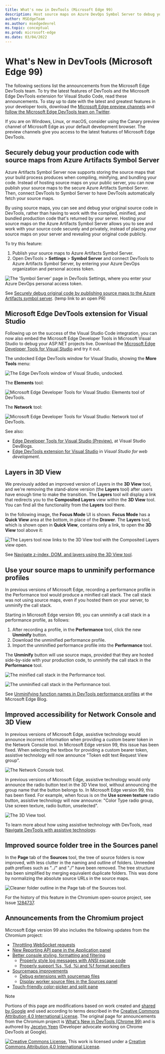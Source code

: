 ```yaml
---
title: What's new in DevTools (Microsoft Edge 99)
description: Host source maps on Azure DevOps Symbol Server to debug your original source code securely.  Use source maps to unminify performance profiles.  DevTools extension now for Microsoft Visual Studio.  3D View tool replaces Layers tool.  Improved accessibility in Network Console and 3D View tools.
author: MSEdgeTeam
ms.author: msedgedevrel
ms.topic: conceptual
ms.prod: microsoft-edge
ms.date: 03/04/2022
---
```

# What's New in DevTools (Microsoft Edge 99)

The following sections list the announcements from the Microsoft Edge DevTools team.  To try the latest features of DevTools and the Microsoft Edge DevTools extension for Visual Studio Code, read these announcements.  To stay up to date with the latest and greatest features in your developer tools, download the [Microsoft Edge preview channels](https://www.microsoftedgeinsider.com/download) and [follow the Microsoft Edge DevTools team on Twitter](https://twitter.com/EdgeDevTools).

If you are on Windows, Linux, or macOS, consider using the Canary preview channel of Microsoft Edge as your default development browser.  The preview channels give you access to the latest features of Microsoft Edge DevTools.


<!-- ====================================================================== -->
## Securely debug your production code with source maps from Azure Artifacts Symbol Server

<!-- Title: Debug JavaScript with source maps more easily -->
<!-- Subtitle: Publish your source maps to Azure Artifacts Symbol Server and connect DevTools to it for an easier debugging experience. -->

<!-- todo: sequentially introduce "why source maps" and "why secure source maps" -->

Azure Artifacts Symbol Server now supports storing the source maps that your build process produces when compiling, minifying, and bundling your code.  Instead of hosting source maps on your public server, you can now publish your source maps to the secure Azure Artifacts Symbol Server.  Then, connect DevTools to Symbol Server to have DevTools automatically fetch your source maps. 

By using source maps, you can see and debug your original source code in DevTools, rather than having to work with the compiled, minified, and bundled production code that's returned by your server.  Hosting your source maps on the Azure Artifacts Symbol Server allows you to see and work with your source code securely and privately, instead of placing your source maps on your server and revealing your original code publicly.

To try this feature:
1. Publish your source maps to Azure Artifacts Symbol Server.
1. Open DevTools > **Settings** > **Symbol Server** and connect DevTools to Azure Artifacts Symbol Server, by entering your Azure DevOps organization and personal access token.

![The 'Symbol Server' page in DevTools Settings, where you enter your Azure DevOps personal access token.](../../media/2022/03/ado-pat-devtools.png)

See [Securely debug original code by publishing source maps to the Azure Artifacts symbol server](../../../javascript/publish-source-maps-to-azure.md).  (temp link to an open PR)
 

<!-- ====================================================================== -->
## Microsoft Edge DevTools extension for Visual Studio

<!-- Title: Debug your ASP.NET projects in Visual Studio with the Edge Developer Tools -->
<!-- Subtitle: Get the Edge Developer Tools extension for VS today! -->

Following up on the success of the Visual Studio Code integration, you can now also embed the Microsoft Edge Developer Tools in Microsoft Visual Studio to debug your ASP.NET projects live.  Download the [Microsoft Edge Developer Tools for Visual Studio](https://aka.ms/edgetools-for-vs) and try it out. 

The undocked Edge DevTools window for Visual Studio, showing the **More Tools** menu:

![The Edge DevTools window of Visual Studio, undocked.](../../media/2022/03/edge-devtools-v-s-window-undocked.png)

The **Elements** tool:

![Microsoft Edge Developer Tools for Visual Studio: Elements tool of DevTools.](../../media/2022/03/devtools-extension-visual-studio-elements.png)

The **Network** tool:

![Microsoft Edge Developer Tools for Visual Studio: Network tool of DevTools.](../../media/2022/03/devtools-extension-visual-studio-network.png)

See also:

* [Edge Developer Tools for Visual Studio (Preview)](https://devblogs.microsoft.com/visualstudio/?p=237066&preview=1&_ppp=7aa7aef54f), at Visual Studio DevBlogs.
* [Edge DevTools extension for Visual Studio](../../../../visual-studio/index.md#edge-devtools-extension-for-visual-studio) in _Visual Studio for web development_.


<!-- ====================================================================== -->
## Layers in 3D View

<!-- Title: Layers in 3D View -->
<!-- Subtitle: The Layers tool isn't going away - find it in the 3D View tool today. -->

We previously added an improved version of Layers in the **3D View** tool, and we're removing the stand-alone version (the **Layers** tool) after users have enough time to make the transition. The **Layers** tool will display a link that redirects you to the **Composited Layers** view within the **3D View** tool.  You can find all the functionality from the **Layers** tool there.

<!-- ![The Layers tool now links to the 3D View tool.](../../media/2022/03/layers-link-3d-view-tool.png) -->

In the following image, the **Focus Mode** UI is shown.  **Focus Mode** has a **Quick View** area at the bottom, in place of the **Drawer**.  The **Layers** tool, which is shown open in **Quick View**, contains only a link, to open the **3D View** tool above it:

![The Layers tool now links to the 3D View tool with the Composited Layers view open.](../../media/2022/03/layers-3d-view-tool.png)
<!-- work item > layersmove.gif -->

See [Navigate z-index, DOM, and layers using the 3D View tool](../../../3d-view/index.md).


<!-- ====================================================================== -->
## Use your source maps to unminify performance profiles

<!-- Title: The Performance tool can now display unminified call stacks -->
<!-- Subtitle: Use the new Unminify button in the Performance tool to download an unminified version of the performance profile you recorded. -->

In previous versions of Microsoft Edge, recording a performance profile in the Performance tool would produce a minified call stack. The call stack was not using source maps, even if you hosted them on your server, to unminify the call stack.

Starting in Microsoft Edge version 99, you can unminify a call stack in a performance profile, as follows:
1. After recording a profile, in the **Performance** tool, click the new **Unminify** button.
1. Download the unminified performance profile.<!--how?-->
1. Import the unminified performance profile into the **Performance** tool.<!--how?-->

The **Unminify** button will use source maps, provided that they are hosted side-by-side with your production code, to unminify the call stack in the **Performance** tool.

![The minified call stack in the Performance tool.](../../media/2022/03/minified-call-stack-performance-tool.png)
<!-- Image 1: Minified call stack in Performance tool
Navigate to: https://outlook-sdf.office.com/mail/
Open DevTools > Performance
Record a performance profile while scrolling through your inbox
Select a small section of the profile and look at the call stack
Draw red highlights around function names like n, O, i, Xt, Bn, Yn. It won't be these exactly in your screenshot but you can see these are minified function names
Remember the section of the profile that you are looking at
-->

![The unminified call stack in the Performance tool.](../../media/2022/03/unminified-call-stack-performance-tool.png)
<!-- Image 2: Unminified call stack
Select the Unminify button
Save the unminified profile (it'll be in the .json file format) to your Downloads folder
Select Load profile and load the unminified perf profile you just downloaded
Select the same section of the profile you looked at in the first image
Draw red highlights around function names that should now be unminified. In my demo, 
Xt => endBatch
bn => runReactions
i => finalDispatch
 -->

See [Unminifying function names in DevTools performance profiles](https://blogs.windows.com/msedgedev/2022/02/03/unminifying-function-names-in-devtools-performance-profiles/) at the Microsoft Edge Blog.
<!-- See [PR forthcoming to add a temp link to rendered page](). -->


<!-- ====================================================================== -->
## Improved accessibility for Network Console and 3D View

<!-- Title: Improvements for using assistive technology with DevTools -->
<!-- Subtitle: Screen readers now announce better information in the Network Console and 3D View tools. -->

In previous versions of Microsoft Edge, assistive technology would announce incorrect information when providing a custom bearer token in the Network Console tool.  In Microsoft Edge version 99, this issue has been fixed.  When selecting the textbox for providing a custom bearer token, assistive technology will now announce "Token edit text Request View group".

![The Network Console tool.](../../media/2022/03/network-console-tool.png)
<!--
1. Open DevTools.
2. Press Ctrl+Shift+P and enter "Network Console".
3. Open the Network Console tool.
4. Select "Create a request".
5. Select "Auth".
6. Select "Bearer Token".
7. Draw a red highlight around the "Token" edit textbox.
8. If you can't see the "Token" edit textbox, drag the slider above "Hit 'Send' to issue the request" down to the bottom.
-->

In previous versions of Microsoft Edge, assistive technology would only announce the radio button text in the 3D View tool, without announcing the group name that the button belongs to.  In Microsoft Edge version 99, this has been fixed.  For example, when focus is on the **Use screen texture** radio button, assistive technology will now announce: "Color Type radio group, Use screen texture, radio button, unselected".

![The 3D View tool.](../../media/2022/03/3d-view-tool.png)
<!--
1. Open DevTools.
2. Press Ctrl+Shift+P and enter "3D View".
3. Open the 3D View tool.
4. Select "DOM".
5. Draw a red highlight around the "Color type" section and all the radio buttons in that section.
-->

To learn more about how using assistive technology with DevTools, read [Navigate DevTools with assistive technology](../../../accessibility/navigation.md).


<!-- ====================================================================== -->
## Improved source folder tree in the Sources panel

In the **Page** tab of the **Sources** tool, the tree of source folders is now improved, with less clutter in the naming and outline of folders.  Unneeded path prefixes such as "../" and "./" have been removed.  The tree structure has been simplified by merging equivalent duplicate folders.  This was done by normalizing the absolute source URLs in the source maps.

![Cleaner folder outline in the Page tab of the Sources tool.](../../media/2022/03/folders-page-tab-sources-tool.png)

For the history of this feature in the Chromium open-source project, see Issue [1284737](https://crbug.com/1284737).

<!-- https://developer.chrome.com/blog/new-in-devtools-99/#source-tree -->


<!-- ====================================================================== -->
## Announcements from the Chromium project

Microsoft Edge version 99 also includes the following updates from the Chromium project:

* [Throttling WebSocket requests](https://developer.chrome.com/blog/new-in-devtools-99/#websocket)
* [New Reporting API pane in the Application panel](https://developer.chrome.com/blog/new-in-devtools-99/#reporting-api)
* [Better console styling, formatting and filtering](https://developer.chrome.com/blog/new-in-devtools-99/#console)
   * [Properly style log messages with ANSI escape code](https://developer.chrome.com/blog/new-in-devtools-99/#console-styling)
   * [Properly support %s, %d, %i and %f format specifiers](https://developer.chrome.com/blog/new-in-devtools-99/#console-format)
* [Sourcemaps improvements](https://developer.chrome.com/blog/new-in-devtools-99/#sourcemap) <!-- redundant w/ above?-->
   * [Debug extensions with sourcemap files](https://developer.chrome.com/blog/new-in-devtools-99/#extension)
   * [Display worker source files in the Sources panel](https://developer.chrome.com/blog/new-in-devtools-99/#worker-sourcemap)
* [Touch-friendly color-picker and split pane](https://developer.chrome.com/blog/new-in-devtools-99/#touch-friendly)


<!-- ====================================================================== -->
<!-- uncomment if content is copied from developer.chrome.com to this page -->

> [!NOTE]
> Portions of this page are modifications based on work created and [shared by Google](https://developers.google.com/terms/site-policies) and used according to terms described in the [Creative Commons Attribution 4.0 International License](https://creativecommons.org/licenses/by/4.0).
> The original page for announcements from the Chromium project is [What's New in DevTools (Chrome 99)](https://developer.chrome.com/blog/new-in-devtools-99) and is authored by [Jecelyn Yeen](https://developers.google.com/web/resources/contributors#jecelynyeen) (Developer advocate working on Chrome DevTools at Google).



<!-- ====================================================================== -->
<!-- uncomment if content is copied from developer.chrome.com to this page -->

[![Creative Commons License.](https://i.creativecommons.org/l/by/4.0/88x31.png)](https://creativecommons.org/licenses/by/4.0)
This work is licensed under a [Creative Commons Attribution 4.0 International License](https://creativecommons.org/licenses/by/4.0).
